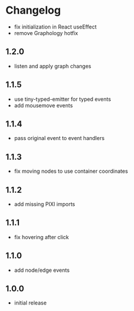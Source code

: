 # Changelog

- fix initialization in React useEffect
- remove Graphology hotfix

## 1.2.0

- listen and apply graph changes
## 1.1.5

- use tiny-typed-emitter for typed events
- add mousemove events

## 1.1.4

- pass original event to event handlers

## 1.1.3

- fix moving nodes to use container coordinates

## 1.1.2

- add missing PIXI imports

## 1.1.1

- fix hovering after click

## 1.1.0

- add node/edge events

## 1.0.0

- initial release